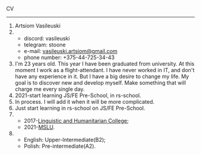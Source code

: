 CV
***
1. Artsiom Vasileuski
2. - discord: vasileuski
   - telegram: stoone
   - e-mail: vasileuski.artsiom@gmail.com
   - phone number: +375-44-725-34-43
3. I'm 23 years old. This year I have been graduated from university. At this moment I work as a flight-attendant.  I have never worked in IT, and don't have any experience in it. But I have a big desire to change my life. My goal is to discover new and develop myself. Make something that will charge me every single day.
4. 2021-start learning JS/FE Pre-School, in rs-school.
5. In process. I will add it when it will be more complicated.
6. Just start learning in rs-school on JS/FE Pre-School.
7. - 2017-[Linguistic and Humanitarian College](http://lgk.mslu.by); 
   - 2021-[MSLU](https://www.mslu.by).
8. - English: Upper-Intermediate(B2);
   - Polish: Pre-intermediate(A2).


